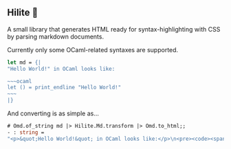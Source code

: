 Hilite 🎨
---------

A small library that generates HTML ready for syntax-highlighting with CSS by parsing markdown documents. 

Currently only some OCaml-related syntaxes are supported.

```ocaml
let md = {|
"Hello World!" in OCaml looks like:

~~~ocaml
let () = print_endline "Hello World!"
~~~
|}
```

And converting is as simple as...


```ocaml
# Omd.of_string md |> Hilite.Md.transform |> Omd.to_html;;
- : string =
"<p>&quot;Hello World!&quot; in OCaml looks like:</p>\n<pre><code><span class='ocaml-keyword-other'>let</span><span class='ocaml-source'> </span><span class='ocaml-constant-language'>()</span><span class='ocaml-source'> </span><span class='ocaml-keyword-operator'>=</span><span class='ocaml-source'> <"... (* string length 593; truncated *)
```
